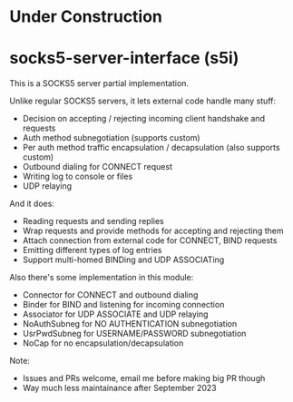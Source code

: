 # Under Construction
# socks5-server-interface (s5i)
This is a SOCKS5 server partial implementation. 

Unlike regular SOCKS5 servers, it lets external code handle many stuff:
- Decision on accepting / rejecting incoming client handshake and requests
- Auth method subnegotiation (supports custom)
- Per auth method traffic encapsulation / decapsulation (also supports custom)
- Outbound dialing for CONNECT request
- Writing log to console or files
- UDP relaying

And it does:
- Reading requests and sending replies
- Wrap requests and provide methods for accepting and rejecting them
- Attach connection from external code for CONNECT, BIND requests
- Emitting different types of log entries 
- Support multi-homed BINDing and UDP ASSOCIATing

Also there's some implementation in this module:
- Connector for CONNECT and outbound dialing
- Binder for BIND and listening for incoming connection
- Associator for UDP ASSOCIATE and UDP relaying
- NoAuthSubneg for NO AUTHENTICATION subnegotiation
- UsrPwdSubneg for USERNAME/PASSWORD subnegotiation
- NoCap for no encapsulation/decapsulation

Note:
- Issues and PRs welcome, email me before making big PR though
- Way much less maintainance after September 2023
